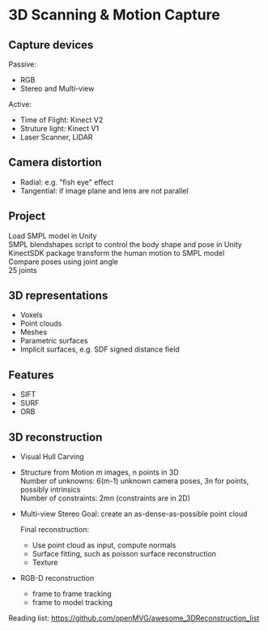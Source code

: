 # 3D Scanning & Motion Capture

## Capture devices
Passive:
- RGB
- Stereo and Multi-view

Active:
- Time of Flight: Kinect V2
- Struture light: Kinect V1
- Laser Scanner, LIDAR

## Camera distortion
- Radial: e.g. "fish eye" effect
- Tangential: if image plane and lens are not parallel


## Project
Load SMPL model in Unity\
SMPL blendshapes script to control the body shape and pose in Unity\
KinectSDK package transform the human motion to SMPL model\
Compare poses using joint angle\
25 joints

## 3D representations
- Voxels
- Point clouds
- Meshes
- Parametric surfaces
- Implicit surfaces, e.g. SDF signed distance field


## Features
- SIFT
- SURF
- ORB

## 3D reconstruction

- Visual Hull Carving
- Structure from Motion
m images, n points in 3D\
Number of unknowns: 6(m-1) unknown camera poses, 3n for points, possibly intrinsics\
Number of constraints: 2mn (constraints are in 2D)
- Multi-view Stereo
  Goal: create an as-dense-as-possible point cloud

  Final reconstruction: 
  - Use point cloud as input, compute normals
  - Surface fitting, such as poisson surface reconstruction
  - Texture

- RGB-D reconstruction
  - frame to frame tracking
  - frame to model tracking

Reading list: https://github.com/openMVG/awesome_3DReconstruction_list

